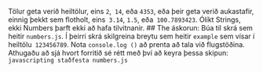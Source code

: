 Tölur geta verið heiltölur, eins `2`,` 14`, eða `4353`, eða þeir geta verið aukastafir, einnig þekkt sem flotholt, eins` 3.14`, `1.5`, eða` 100.7893423`. Ólíkt Strings, ekki Numbers þarft ekki að hafa tilvitnanir. ## The áskorun: Búa til skrá sem heitir `numbers.js`. Í þeirri skrá skilgreina breytu sem heitir `example` sem vísar í heiltölu` 123456789`. Nota `console.log ()` að prenta að tala við flugstöðina. Athugaðu að sjá hvort forritið sé rétt með því að keyra þessa skipun: `javascripting staðfesta numbers.js`